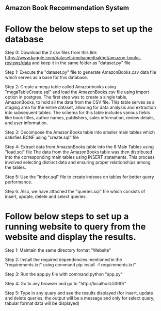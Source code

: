 ## Amazon Book Recommendation System
# Follow the below steps to set up the database

Step 0: Download the 2 csv files from this link https://www.kaggle.com/datasets/mohamedbakhet/amazon-books-reviews/data and keep it in the same folder as "dataset.py" file

Step 1: Execute the "dataset.py" file to generate AmazonBooks.csv data file which serves as a base for this database.

Step 2: Create a mega table called Amazonbooks using "megaTableCreate.sql"  and load the AmazonBooks.csv file using import option in postgres.
The first step was to create a single table, AmazonBooks, to hold all the data from the CSV file. This table serves as a staging area for the entire dataset, allowing for data analysis and extraction into subsequent tables. The schema for this table includes various fields like book titles, author names, publishers, sales information, review details, and user information.

Step 3: Decompose the AmazonBooks table into smaller main tables which satisfies BCNF using "create.sql" file

Step 4: Extract data from AmazonBooks table into the 6 Main Tables using "load.sql" file
The data from the AmazonBooks table was then distributed into the corresponding main tables using INSERT statements. This process involved selecting distinct data and ensuring proper relationships among the tables. 

Step 5: Use the "index.sql" file to create indexes on tables for better query performance.

Step 6. Also, we have attached the "queries.sql" file which consists of insert, update, delete and select queries.


# Follow below steps to set up a running website to query from the website and display the results.

Step 1: Maintain the same directory format "Website"

Step 2: Install the required dependencies mentioned in the "requirements.txt" using command pip install -f requirements.txt"

Step 3: Run the app.py file with command python "app.py"

Step 4: Go to any browser and go to "http://localhost:5000/"

Step 5: Type in any query and see the results displayed (for insert, update and delete queries, the output will be a message and only for select query, tabular format data will be displayed)

